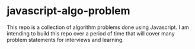 # javascript-algo-problem
This repo is a collection of algorithm problems done using Javascript. I am intending to build this repo over a period of time that will cover many problem statements for interviews and learning.

